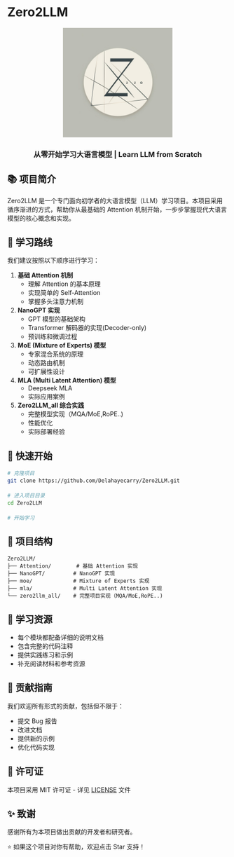 # Zero2LLM

<div align="center">
    <img src="image/logo.jpg" alt="Zero2LLM Logo" width="250" height="250"/>
    <h3>从零开始学习大语言模型 | Learn LLM from Scratch</h3>
</div>


## 📚 项目简介

Zero2LLM 是一个专门面向初学者的大语言模型（LLM）学习项目。本项目采用循序渐进的方式，帮助你从最基础的 Attention 机制开始，一步步掌握现代大语言模型的核心概念和实现。

## 🎯 学习路线

我们建议按照以下顺序进行学习：

1. **基础 Attention 机制**
   - 理解 Attention 的基本原理
   - 实现简单的 Self-Attention
   - 掌握多头注意力机制
2. **NanoGPT 实现**
   - GPT 模型的基础架构
   - Transformer 解码器的实现(Decoder-only)
   - 预训练和微调过程
3. **MoE (Mixture of Experts) 模型**
   - 专家混合系统的原理
   - 动态路由机制
   - 可扩展性设计
4. **MLA (Multi Latent Attention) 模型**
   - Deepseek MLA
   - 实际应用案例
5. **Zero2LLM_all 综合实践**
   - 完整模型实现（MQA/MoE,RoPE..)
   - 性能优化
   - 实际部署经验

## 🚀 快速开始

```bash
# 克隆项目
git clone https://github.com/Delahayecarry/Zero2LLM.git

# 进入项目目录
cd Zero2LLM

# 开始学习
```

## 📂 项目结构

```
Zero2LLM/
├── Attention/        # 基础 Attention 实现
├── NanoGPT/         # NanoGPT 实现
├── moe/             # Mixture of Experts 实现
├── mla/             # Multi Latent Attention 实现
└── zero2llm_all/    # 完整项目实现（MQA/MoE,RoPE..)
```

## 📖 学习资源

- 每个模块都配备详细的说明文档
- 包含完整的代码注释
- 提供实践练习和示例
- 补充阅读材料和参考资源

## 🤝 贡献指南

我们欢迎所有形式的贡献，包括但不限于：

- 提交 Bug 报告
- 改进文档
- 提供新的示例
- 优化代码实现

## 📝 许可证

本项目采用 MIT 许可证 - 详见 [LICENSE](LICENSE) 文件

## ✨ 致谢

感谢所有为本项目做出贡献的开发者和研究者。

⭐️ 如果这个项目对你有帮助，欢迎点击 Star 支持！ 

